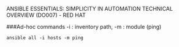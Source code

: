 ANSIBLE ESSENTIALS: SIMPLICITY IN AUTOMATION TECHNICAL OVERVIEW (DO007) - RED HAT

###Ad-hoc commands
-i : inventory path, -m : module (ping)
```
ansible all -i hosts -m ping
```

